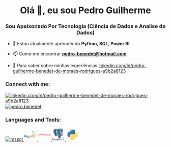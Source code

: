 <h1 align="center">Olá 👋, eu sou Pedro Guilherme</h1>
<h3 align="center">Sou Apaixonado Por Tecnologia (Ciência de Dados e Analise de Dados)</h3>

- 🌱 Estou atualmente aprendendo **Python, SQL, Power BI**

- 📫 Como me encontrar **pedro-benedet@hotmail.com**

- 📄 Para saber sobre minhas experiências [linkedin.com/in/pedro-guilherme-benedet-de-moraes-rodrigues-a9b2a8123](linkedin.com/in/pedro-guilherme-benedet-de-moraes-rodrigues-a9b2a8123)

<h3 align="left">Connect with me:</h3>
<p align="left">
<a href="https://linkedin.com/in/linkedin.com/in/pedro-guilherme-benedet-de-moraes-rodrigues-a9b2a8123" target="blank"><img align="center" src="https://raw.githubusercontent.com/rahuldkjain/github-profile-readme-generator/master/src/images/icons/Social/linked-in-alt.svg" alt="linkedin.com/in/pedro-guilherme-benedet-de-moraes-rodrigues-a9b2a8123" height="30" width="40" /></a>
<a href="https://instagram.com/pedro.benedet" target="blank"><img align="center" src="https://raw.githubusercontent.com/rahuldkjain/github-profile-readme-generator/master/src/images/icons/Social/instagram.svg" alt="pedro.benedet" height="30" width="40" /></a>
</p>

<h3 align="left">Languages and Tools:</h3>
<p align="left"> <a href="https://www.microsoft.com/en-us/sql-server" target="_blank" rel="noreferrer"> <img src="https://www.svgrepo.com/show/303229/microsoft-sql-server-logo.svg" alt="mssql" width="40" height="40"/> </a> <a href="https://www.mysql.com/" target="_blank" rel="noreferrer"> <img src="https://raw.githubusercontent.com/devicons/devicon/master/icons/mysql/mysql-original-wordmark.svg" alt="mysql" width="40" height="40"/> </a> <a href="https://www.oracle.com/" target="_blank" rel="noreferrer"> <img src="https://raw.githubusercontent.com/devicons/devicon/master/icons/oracle/oracle-original.svg" alt="oracle" width="40" height="40"/> </a> <a href="https://www.postgresql.org" target="_blank" rel="noreferrer"> <img src="https://raw.githubusercontent.com/devicons/devicon/master/icons/postgresql/postgresql-original-wordmark.svg" alt="postgresql" width="40" height="40"/> </a> <a href="https://www.python.org" target="_blank" rel="noreferrer"> <img src="https://raw.githubusercontent.com/devicons/devicon/master/icons/python/python-original.svg" alt="python" width="40" height="40"/> </a> </p>

<!---
- 👋 Hi, I’m @pedrotmaa
- 👀 I’m interested in ...
- 🌱 I’m currently learning ...
- 💞️ I’m looking to collaborate on ...
- 📫 How to reach me ...

pedrotmaa/pedrotmaa is a ✨ special ✨ repository because its `README.md` (this file) appears on your GitHub profile.
You can click the Preview link to take a look at your changes.
--->
